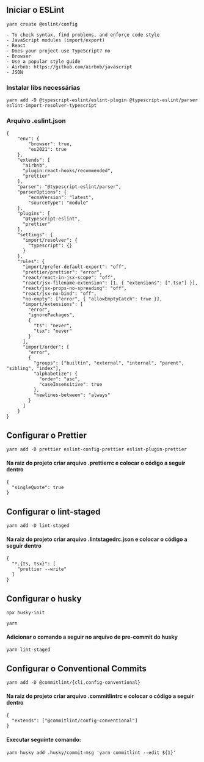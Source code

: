 ## Iniciar o ESLint
```
yarn create @eslint/config
```
	- To check syntax, find problems, and enforce code style
	- JavaScript modules (import/export)
	- React
	- Does your project use TypeScript? no
	- Browser
 	- Use a popular style guide
  	- Airbnb: https://github.com/airbnb/javascript
	- JSON


<h3>Instalar libs necessárias</h3>

```
yarn add -D @typescript-eslint/eslint-plugin @typescript-eslint/parser eslint-import-resolver-typescript
```
<h3> Arquivo .eslint.json</h3>

```
{
    "env": {
        "browser": true,
        "es2021": true
    },
    "extends": [
      "airbnb",
      "plugin:react-hooks/recommended",
      "prettier"
    ],
    "parser": "@typescript-eslint/parser",
    "parserOptions": {
        "ecmaVersion": "latest",
        "sourceType": "module"
    },
    "plugins": [
      "@typescript-eslint",
      "prettier"
    ],
    "settings": {
      "import/resolver": {
        "typescript": {}
      }
    },
    "rules": {
      "import/prefer-default-export": "off",
      "prettier/prettier": "error",
      "react/react-in-jsx-scope": "off",
      "react/jsx-filename-extension": [1, { "extensions": [".tsx"] }],
      "react/jsx-props-no-spreading": "off",
      "react/jsx-no-bind": "off",
      "no-empty": ["error", { "allowEmptyCatch": true }],
      "import/extensions": [
        "error",
        "ignorePackages",
        {
          "ts": "never",
          "tsx": "never"
        }
      ],
      "import/order": [
        "error",
        {
          "groups": ["builtin", "external", "internal", "parent", "sibling", "index"],
          "alphabetize": {
            "order": "asc",
            "caseInsensitive": true
          },
          "newlines-between": "always"
        }
      ]
    }
}

```

## Configurar o Prettier

```
yarn add -D prettier eslint-config-prettier eslint-plugin-prettier
```

<h4>Na raiz do projeto criar arquivo .prettierrc e colocar o código a seguir dentro</h4>

```
{
  "singleQuote": true
}
```

## Configurar o lint-staged

```
yarn add -D lint-staged
```

<h4>Na raiz do projeto criar arquivo .lintstagedrc.json e colocar o código a seguir dentro</h4>

```
{
  "*.{ts, tsx}": [
    "prettier --write"
  ]
}
```

## Configurar o husky

```
npx husky-init

yarn
```

<h4>Adicionar o comando a seguir no arquivo de pre-commit do husky</h4>

```
yarn lint-staged
```

## Configurar o Conventional Commits

```
yarn add -D @commitlint/{cli,config-conventional}
```

<h4>Na raiz do projeto criar arquivo .commitlintrc e colocar o código a seguir dentro</h4>

```
{
  "extends": ["@commitlint/config-conventional"]
}
```

<h4>Executar seguinte comando:</h4>

```
yarn husky add .husky/commit-msg 'yarn commitlint --edit ${1}'
```
